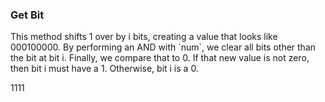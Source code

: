 ### Get Bit

This method shifts 1 over by i bits, creating a value that looks like 000100000. By performing an AND with \`num\`, we clear all bits other than the bit at bit i. Finally, we compare that to 0. If that new value is not zero, then bit i must have a 1. Otherwise, bit i is a 0.



1111

